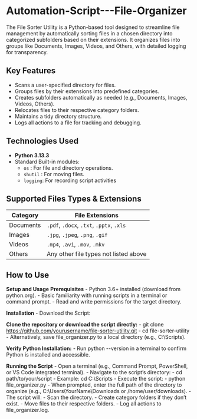 # Automation-Script---File-Organizer

The File Sorter Utility is a Python-based tool designed to streamline file management by automatically sorting files in a chosen directory into categorized subfolders based on their extensions. It organizes files into groups like Documents, Images, Videos, and Others, with detailed logging for transparency.

## Key Features

- Scans a user-specified directory for files.
- Groups files by their extensions into predefined categories.
- Creates subfolders automatically as needed (e.g., Documents, Images, Videos, Others).
- Relocates files to their respective category folders.
- Maintains a tidy directory structure.
- Logs all actions to a file for tracking and debugging.

## Technologies Used

- **Python 3.13.3**
- Standard Built-in modules:
  - `os` : For file and directory operations.
  - `shutil` : For moving files.
  - `logging`: For recording script activities

## Supported Files Types & Extensions

| Category  | File Extensions                          |
|-----------|------------------------------------------|
| Documents | `.pdf`, `.docx`, `.txt`, `.pptx`, `.xls` |
| Images    | `.jpg`, `.jpeg`, `.png`, `.gif`          |
| Videos    | `.mp4`, `.avi`, `.mov`, `.mkv`           |
| Others    | Any other file types not listed above    |

##  How to Use

**Setup and Usage**
**Prerequisites**
    - Python 3.6+ installed (download from python.org).
    - Basic familiarity with running scripts in a terminal or command prompt.
    - Read and write permissions for the target directory.

**Installation**
    - Download the Script:

**Clone the repository or download the script directly:**
     - git clone https://github.com/yourusername/file-sorter-utility.git
     - cd file-sorter-utility
     - Alternatively, save file_organizer.py to a local directory (e.g., C:\Scripts).

**Verify Python Installation:**
       - Run python --version in a terminal to confirm Python is installed and accessible.

**Running the Script**
       - Open a terminal (e.g., Command Prompt, PowerShell, or VS Code integrated terminal).
       - Navigate to the script’s directory:
       - cd path/to/your/script
            - Example: cd C:\Scripts
       - Execute the script:
            - python file_organizer.py
            - When prompted, enter the full path of the directory to organize (e.g., C:\Users\YourName\Downloads or /home/user/downloads).
       - The script will:
            - Scan the directory.
            - Create category folders if they don’t exist.
            - Move files to their respective folders.
            - Log all actions to file_organizer.log.


   
